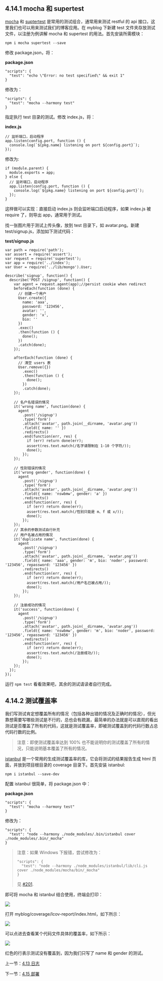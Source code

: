 ## 4.14.1 mocha 和 supertest

[mocha](https://www.npmjs.com/package/mocha) 和 [suptertest](https://www.npmjs.com/package/supertest) 是常用的测试组合，通常用来测试 restful 的 api 接口，这里我们也可以用来测试我们的博客应用。在 myblog 下新建 test 文件夹存放测试文件，以注册为例讲解 mocha 和 supertest 的用法。首先安装所需模块：

```
npm i mocha supertest --save
```

修改 package.json，将：

**package.json**

```
"scripts": {
  "test": "echo \"Error: no test specified\" && exit 1"
}
```

修改为：

```
"scripts": {
  "test": "mocha --harmony test"
}
```

指定执行 test 目录的测试。修改 index.js，将：

**index.js**

```
// 监听端口，启动程序
app.listen(config.port, function () {
  console.log(`${pkg.name} listening on port ${config.port}`);
});
```

修改为:

```
if (module.parent) {
  module.exports = app;
} else {
  // 监听端口，启动程序
  app.listen(config.port, function () {
    console.log(`${pkg.name} listening on port ${config.port}`);
  });
}
```

这样做可以实现：直接启动 index.js 则会监听端口启动程序，如果 index.js 被 require 了，则导出 app，通常用于测试。

找一张图片用于测试上传头像，放到 test 目录下，如 avatar.png。新建 test/signup.js，添加如下测试代码：

**test/signup.js**

```
var path = require('path');
var assert = require('assert');
var request = require('supertest');
var app = require('../index');
var User = require('../lib/mongo').User;

describe('signup', function() {
  describe('POST /signup', function() {
    var agent = request.agent(app);//persist cookie when redirect
    beforeEach(function (done) {
      // 创建一个用户
      User.create({
        name: 'aaa',
        password: '123456',
        avatar: '',
        gender: 'x',
        bio: ''
      })
      .exec()
      .then(function () {
        done();
      })
      .catch(done);
    });

    afterEach(function (done) {
      // 清空 users 表
      User.remove({})
        .exec()
        .then(function () {
          done();
        })
        .catch(done);
    });

    // 名户名错误的情况
    it('wrong name', function(done) {
      agent
        .post('/signup')
        .type('form')
        .attach('avatar', path.join(__dirname, 'avatar.png'))
        .field({ name: '' })
        .redirects()
        .end(function(err, res) {
          if (err) return done(err);
          assert(res.text.match(/名字请限制在 1-10 个字符/));
          done();
        });
    });

    // 性别错误的情况
    it('wrong gender', function(done) {
      agent
        .post('/signup')
        .type('form')
        .attach('avatar', path.join(__dirname, 'avatar.png'))
        .field({ name: 'nswbmw', gender: 'a' })
        .redirects()
        .end(function(err, res) {
          if (err) return done(err);
          assert(res.text.match(/性别只能是 m、f 或 x/));
          done();
        });
    });
    // 其余的参数测试自行补充
    // 用户名被占用的情况
    it(‘duplicate name', function(done) {
      agent
        .post('/signup')
        .type('form')
        .attach('avatar', path.join(__dirname, 'avatar.png'))
        .field({ name: 'aaa', gender: 'm', bio: 'noder', password: '123456', repassword: '123456' })
        .redirects()
        .end(function(err, res) {
          if (err) return done(err);
          assert(res.text.match(/用户名已被占用/));
          done();
        });
    });

    // 注册成功的情况
    it('success', function(done) {
      agent
        .post('/signup')
        .type('form')
        .attach('avatar', path.join(__dirname, 'avatar.png'))
        .field({ name: 'nswbmw', gender: 'm', bio: 'noder', password: '123456', repassword: '123456' })
        .redirects()
        .end(function(err, res) {
          if (err) return done(err);
          assert(res.text.match(/注册成功/));
          done();
        });
    });
  });
});
```

运行 `npm test` 看看效果吧，其余的测试请读者自行完成。

## 4.14.2 测试覆盖率

我们写测试肯定想覆盖所有的情况（包括各种出错的情况及正确时的情况），但光靠想需要写哪些测试是不行的，总也会有疏漏，最简单的办法就是可以直观的看出测试是否覆盖了所有的代码，这就是测试覆盖率，即被测试覆盖到的代码行数占总代码行数的比例。

> 注意：即使测试覆盖率达到 100% 也不能说明你的测试覆盖了所有的情况，只能说明基本覆盖了所有的情况。

[istanbul](https://www.npmjs.com/package/istanbul) 是一个常用的生成测试覆盖率的库，它会将测试的结果报告生成 html 页面，并放到项目根目录的 coverage 目录下。首先安装 istanbul:

```
npm i istanbul --save-dev
```

配置 istanbul 很简单，将 package.json 中：

**package.json**

```
"scripts": {
  "test": "mocha --harmony test"
}
```

修改为：

```
"scripts": {
  "test": "node --harmony ./node_modules/.bin/istanbul cover ./node_modules/.bin/_mocha"
}
```

> 注意：如果 Windows 下报错，尝试修改为：
> ```
> "scripts": {
>   "test": "node --harmony ./node_modules/istanbul/lib/cli.js cover ./node_modules/mocha/bin/_mocha"
> }
> ```
> 见 [#201](https://github.com/nswbmw/N-blog/issues/201).

即可将 mocha 和 istanbul 结合使用，终端会打印：

![](./img/4.14.1.png)

打开 myblog/coverage/Icov-report/index.html，如下所示：

![](./img/4.14.2.png)

可以点进去查看某个代码文件具体的覆盖率，如下所示：

![](./img/4.14.3.png)

红色的行表示测试没有覆盖到，因为我们只写了 name 和 gender 的测试。

上一节：[4.13 日志](https://github.com/nswbmw/N-blog/blob/master/book/4.13%20%E6%97%A5%E5%BF%97.md)

下一节：[4.15 部署](https://github.com/nswbmw/N-blog/blob/master/book/4.15%20%E9%83%A8%E7%BD%B2.md)